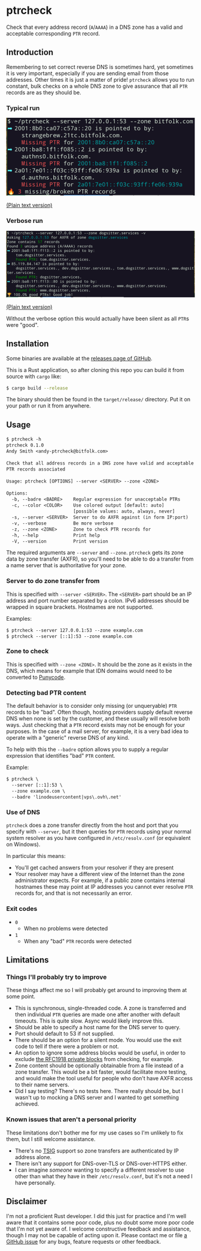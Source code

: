 # ptrcheck

Check that every address record (`A`/`AAAA`) in a DNS zone has a valid and
acceptable corresponding `PTR` record.

## Introduction

Remembering to set correct reverse DNS is sometimes hard, yet sometimes it is
very important, especially if you are sending email from those addresses.
Other times it is just a matter of pride! `ptrcheck` allows you to run
constant, bulk checks on a whole DNS zone to give assurance that all `PTR`
records are as they should be.

### Typical run

![typical]

[typical]: doc/typical.png "Output of a typical run of ptrcheck"

[(Plain text version)](doc/typical.txt)

### Verbose run

![verbose]

[verbose]: doc/verbose.png "Output of a verbose run of ptrcheck"

[(Plain text version)](doc/verbose.txt)

Without the verbose option this would actually have been silent as all `PTR`s
were "good".

## Installation

Some binaries are available at the
[releases page of GitHub](https://github.com/grifferz/ptrcheck-rs/releases).

This is a Rust application, so after cloning this repo you can build it from
source with `cargo` like:

```bash
$ cargo build --release
```

The binary should then be found in the `target/release/` directory. Put it on
your path or run it from anywhere.

## Usage

```
$ ptrcheck -h
ptrcheck 0.1.0
Andy Smith <andy-ptrcheck@bitfolk.com>

Check that all address records in a DNS zone have valid and acceptable
PTR records associated

Usage: ptrcheck [OPTIONS] --server <SERVER> --zone <ZONE>

Options:
  -b, --badre <BADRE>    Regular expression for unacceptable PTRs
  -c, --color <COLOR>    Use colored output [default: auto]
                         [possible values: auto, always, never]
  -s, --server <SERVER>  Server to do AXFR against (in form IP:port)
  -v, --verbose          Be more verbose
  -z, --zone <ZONE>      Zone to check PTR records for
  -h, --help             Print help
  -V, --version          Print version
```

The required arguments are `--server` and `--zone`. `ptrcheck` gets its zone
data by zone transfer (AXFR), so you'll need to be able to do a transfer from
a name server that is authoritative for your zone.

### Server to do zone transfer from

This is specified with `--server <SERVER>`. The `<SERVER>` part should be an
IP address and port number separated by a colon. IPv6 addresses should be
wrapped in square brackets. Hostnames are not supported.

Examples:

```
$ ptrcheck --server 127.0.0.1:53 --zone example.com
$ ptrcheck --server [::1]:53 --zone example.com
```

### Zone to check

This is specified with `--zone <ZONE>`. It should be the zone as it exists in
the DNS, which means for example that IDN domains would need to be converted
to [Punycode](https://en.wikipedia.org/wiki/Punycode).

### Detecting bad PTR content

The default behavior is to consider only missing (or unqueryable) `PTR`
records to be "bad". Often though, hosting providers supply default reverse
DNS when none is set by the customer, and these usually will resolve both
ways. Just checking that a `PTR` record exists may not be enough for your
purposes. In the case of a mail server, for example, it is a very bad idea to
operate with a "generic" reverse DNS of any kind.

To help with this the `--badre` option allows you to supply a regular
expression that identifies "bad" `PTR` content.

Example:

```
$ ptrcheck \
  --server [::1]:53 \
  --zone example.com \
  --badre 'linodeusercontent|vps\.ovh\.net'
```

### Use of DNS

`ptrcheck` does a zone transfer directly from the host and port that you
specify with `--server`, but it then queries for `PTR` records using your
normal system resolver as you have configured in `/etc/resolv.conf` (or
equivalent on Windows).

In particular this means:

- You'll get cached answers from your resolver if they are present
- Your resolver may have a different view of the Internet than the zone
  administrator expects. For example, if a public zone contains internal
  hostnames these may point at IP addresses you cannot ever resolve `PTR`
  records for, and that is not necessarily an error.

### Exit codes

- `0`
  - When no problems were detected
- `1`
  - When any "bad" `PTR` records were detected

## Limitations

### Things I'll probably try to improve

These things affect me so I will probably get around to improving them at some
point.

- This is synchronous, single-threaded code. A zone is transferred and then
  individual `PTR` queries are made one after another with default timeouts.
  This is quite slow. Async would likely improve this.
- Should be able to specify a host name for the DNS server to query.
- Port should default to 53 if not supplied.
- There should be an option for a silent mode. You would use the exit code to
  tell if there were a problem or not.
- An option to ignore some address blocks would be useful, in order to exclude
  [the RFC1918 private blocks](https://en.wikipedia.org/wiki/Private_network#Private_IPv4_addresses)
  from checking, for example.
- Zone content should be optionally obtainable from a file instead of a zone
  transfer. This would be a bit faster, would facilitate more testing, and
  would make the tool useful for people who don't have AXFR access to their
  name servers.
- Did I say testing? There's no tests here. There really should be, but I
  wasn't up to mocking a DNS server and I wanted to get something achieved.

### Known issues that aren't a personal priority

These limitations don't bother me for my use cases so I'm unlikely to fix
them, but I still welcome assistance.

- There's no [TSIG](https://en.wikipedia.org/wiki/TSIG) support so zone
  transfers are authenticated by IP address alone.
- There isn't any support for DNS-over-TLS or DNS-over-HTTPS either.
- I can imagine _someone_ wanting to specify a different resolver to use other
  than what they have in their `/etc/resolv.conf`, but it's not a need I have
  personally.

## Disclaimer

I'm not a proficient Rust developer. I did this just for practice and I'm well
aware that it contains some poor code, plus no doubt some more poor code that
I'm not yet aware of. I welcome constructive feedback and assistance, though I
may not be capable of acting upon it. Please contact me or file
[a GitHub issue](https://github.come/grifferz/ptrcheck-rs/issues) for any
bugs, feature requests or other feedback.

